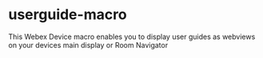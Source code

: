 # userguide-macro
This Webex Device macro enables you to display user guides as webviews on your devices main display or Room Navigator
